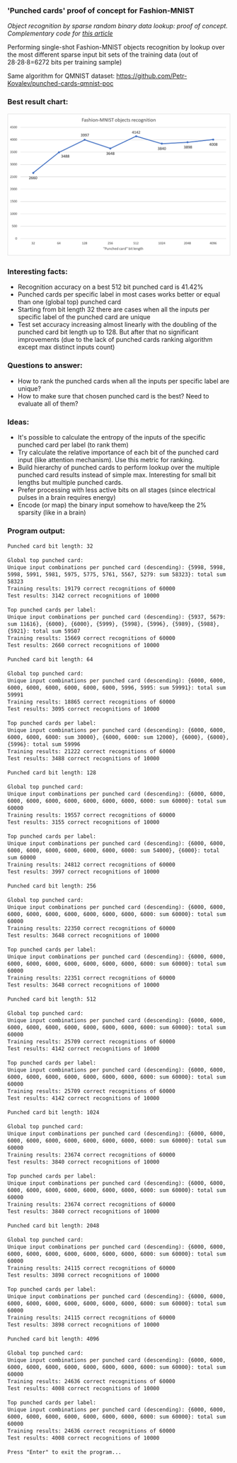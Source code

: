 ### 'Punched cards' proof of concept for Fashion-MNIST

*Object recognition by sparse random binary data lookup: proof of concept. Complementary code for [this article](https://petr-kovalev.medium.com/punched-cards-object-recognition-97523a98857b)*

Performing single-shot Fashion-MNIST objects recognition by lookup over the most different sparse input bit sets of the training data (out of 28⋅28⋅8=6272 bits per training sample)

Same algorithm for QMNIST dataset: https://github.com/Petr-Kovalev/punched-cards-qmnist-poc

### Best result chart:
![Preview1](./docs/images/chart.png)

### Interesting facts:
* Recognition accuracy on a best 512 bit punched card is 41.42%
* Punched cards per specific label in most cases works better or equal than one (global top) punched card
* Starting from bit length 32 there are cases when all the inputs per specific label of the punched card are unique
* Test set accuracy increasing almost linearly with the doubling of the punched card bit length up to 128. But after that no significant improvements (due to the lack of punched cards ranking algorithm except max distinct inputs count)

### Questions to answer:
* How to rank the punched cards when all the inputs per specific label are unique?
* How to make sure that chosen punched card is the best? Need to evaluate all of them?

### Ideas:
* It's possible to calculate the entropy of the inputs of the specific punched card per label (to rank them)
* Try calculate the relative importance of each bit of the punched card input (like attention mechanism). Use this metric for ranking.
* Build hierarchy of punched cards to perform lookup over the multiple punched card results instead of simple max. Interesting for small bit lengths but multiple punched cards.
* Prefer processing with less active bits on all stages (since electrical pulses in a brain requires energy)
* Encode (or map) the binary input somehow to have/keep the 2% sparsity (like in a brain)

### Program output:
```
Punched card bit length: 32

Global top punched card:
Unique input combinations per punched card (descending): {5998, 5998, 5998, 5991, 5981, 5975, 5775, 5761, 5567, 5279: sum 58323}: total sum 58323
Training results: 19179 correct recognitions of 60000
Test results: 3142 correct recognitions of 10000

Top punched cards per label:
Unique input combinations per punched card (descending): {5937, 5679: sum 11616}, {6000}, {6000}, {5999}, {5998}, {5996}, {5989}, {5988}, {5921}: total sum 59507
Training results: 15669 correct recognitions of 60000
Test results: 2660 correct recognitions of 10000

Punched card bit length: 64

Global top punched card:
Unique input combinations per punched card (descending): {6000, 6000, 6000, 6000, 6000, 6000, 6000, 6000, 5996, 5995: sum 59991}: total sum 59991
Training results: 18865 correct recognitions of 60000
Test results: 3095 correct recognitions of 10000

Top punched cards per label:
Unique input combinations per punched card (descending): {6000, 6000, 6000, 6000, 6000: sum 30000}, {6000, 6000: sum 12000}, {6000}, {6000}, {5996}: total sum 59996
Training results: 21222 correct recognitions of 60000
Test results: 3488 correct recognitions of 10000

Punched card bit length: 128

Global top punched card:
Unique input combinations per punched card (descending): {6000, 6000, 6000, 6000, 6000, 6000, 6000, 6000, 6000, 6000: sum 60000}: total sum 60000
Training results: 19557 correct recognitions of 60000
Test results: 3155 correct recognitions of 10000

Top punched cards per label:
Unique input combinations per punched card (descending): {6000, 6000, 6000, 6000, 6000, 6000, 6000, 6000, 6000: sum 54000}, {6000}: total sum 60000
Training results: 24812 correct recognitions of 60000
Test results: 3997 correct recognitions of 10000

Punched card bit length: 256

Global top punched card:
Unique input combinations per punched card (descending): {6000, 6000, 6000, 6000, 6000, 6000, 6000, 6000, 6000, 6000: sum 60000}: total sum 60000
Training results: 22350 correct recognitions of 60000
Test results: 3648 correct recognitions of 10000

Top punched cards per label:
Unique input combinations per punched card (descending): {6000, 6000, 6000, 6000, 6000, 6000, 6000, 6000, 6000, 6000: sum 60000}: total sum 60000
Training results: 22351 correct recognitions of 60000
Test results: 3648 correct recognitions of 10000

Punched card bit length: 512

Global top punched card:
Unique input combinations per punched card (descending): {6000, 6000, 6000, 6000, 6000, 6000, 6000, 6000, 6000, 6000: sum 60000}: total sum 60000
Training results: 25709 correct recognitions of 60000
Test results: 4142 correct recognitions of 10000

Top punched cards per label:
Unique input combinations per punched card (descending): {6000, 6000, 6000, 6000, 6000, 6000, 6000, 6000, 6000, 6000: sum 60000}: total sum 60000
Training results: 25709 correct recognitions of 60000
Test results: 4142 correct recognitions of 10000

Punched card bit length: 1024

Global top punched card:
Unique input combinations per punched card (descending): {6000, 6000, 6000, 6000, 6000, 6000, 6000, 6000, 6000, 6000: sum 60000}: total sum 60000
Training results: 23674 correct recognitions of 60000
Test results: 3840 correct recognitions of 10000

Top punched cards per label:
Unique input combinations per punched card (descending): {6000, 6000, 6000, 6000, 6000, 6000, 6000, 6000, 6000, 6000: sum 60000}: total sum 60000
Training results: 23674 correct recognitions of 60000
Test results: 3840 correct recognitions of 10000

Punched card bit length: 2048

Global top punched card:
Unique input combinations per punched card (descending): {6000, 6000, 6000, 6000, 6000, 6000, 6000, 6000, 6000, 6000: sum 60000}: total sum 60000
Training results: 24115 correct recognitions of 60000
Test results: 3898 correct recognitions of 10000

Top punched cards per label:
Unique input combinations per punched card (descending): {6000, 6000, 6000, 6000, 6000, 6000, 6000, 6000, 6000, 6000: sum 60000}: total sum 60000
Training results: 24115 correct recognitions of 60000
Test results: 3898 correct recognitions of 10000

Punched card bit length: 4096

Global top punched card:
Unique input combinations per punched card (descending): {6000, 6000, 6000, 6000, 6000, 6000, 6000, 6000, 6000, 6000: sum 60000}: total sum 60000
Training results: 24636 correct recognitions of 60000
Test results: 4008 correct recognitions of 10000

Top punched cards per label:
Unique input combinations per punched card (descending): {6000, 6000, 6000, 6000, 6000, 6000, 6000, 6000, 6000, 6000: sum 60000}: total sum 60000
Training results: 24636 correct recognitions of 60000
Test results: 4008 correct recognitions of 10000

Press "Enter" to exit the program...
```
